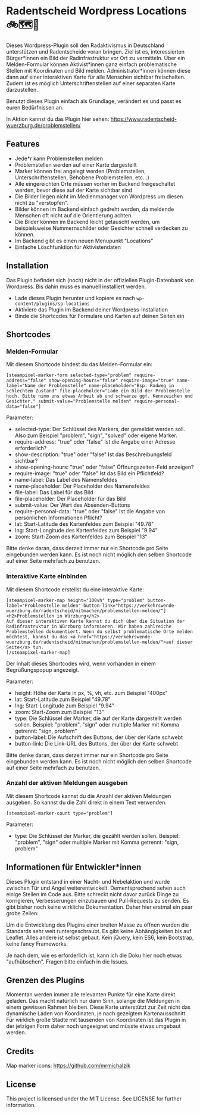 # Radentscheid Wordpress Locations 🚲🗺📌
Dieses Wordpress-Plugin soll den Radaktivismus in Deutschland unterstützen und Radentscheide voran bringen. Ziel ist es, interessierten Bürger*innen ein Bild der Radinfrastruktur vor Ort zu vermitteln. Über ein Melden-Formular können Aktivist&#42;innen ganz einfach problematische Stellen mit Koordinaten und Bild melden. Administrator&#42;innen können diese dann auf einer interaktiven Karte für alle Menschen sichtbar freischalten. Zudem ist es möglich Unterschriftenstellen auf einer separaten Karte darzustellen.

Benutzt dieses Plugin einfach als Grundlage, verändert es und passt es euren Bedürfnissen an.

In Aktion kannst du das Plugin hier sehen: https://www.radentscheid-wuerzburg.de/problemstellen/

## Features
* Jede*r kann Problemstellen melden
* Problemstellen werden auf einer Karte dargestellt
* Marker können frei angelegt werden (Problemstellen, Unterschriftenstellen, Behobene Problemstellen, etc...)
* Alle eingereichten Orte müssen vorher im Backend freigeschaltet werden, bevor diese auf der Karte sichtbar sind
* Die Bilder liegen nicht im Medienmanager von Wordpress um diesen nicht zu "verstopfen".
* Bilder können im Backend einfach gedreht werden, da meldende Menschen oft nicht auf die Orientierung achten.
* Die Bilder können im Backend leicht getauscht werden, um beispielsweise Nummernschilder oder Gesichter schnell verdecken zu können.
* Im Backend gibt es einen neuen Menupunkt "Locations"
* Einfache Löschfunktion für Aktivistendaten

## Installation
Das Plugin befindet sich (noch) nicht in der offiziellen Plugin-Datenbank von Wordpress. Bis dahin muss es manuell installiert werden.

* Lade dieses Plugin herunter und kopiere es nach ```wp-content/plugins/sp-locations```
* Aktiviere das Plugin im Backend deiner Wordpress-Installation
* Binde die Shortcodes für Formulare und Karten auf deinen Seiten ein

## Shortcodes

### Melden-Formular
Mit diesem Shortcode bindest du das Melden-Formular ein:
```
[steampixel-marker-form selected-type="problem" require-address="false" show-opening-hours="false" require-image="true" name-label="Name der Problemstelle" name-placeholder="Bsp: Radweg in schlechtem Zustand" file-placeholder="Lade ein Bild der Problemstelle hoch. Bitte nimm uns etwas Arbeit ab und schwärze ggf. Kennzeichen und Gesichter." submit-value="Problemstelle melden" require-personal-data="false"]
```

Parameter:
* selected-type: Der Schlüssel des Markers, der gemeldet werden soll. Also zum Beispiel "problem", "sign", "solved" oder eigene Marker.
* require-address: "true" oder "false" Ist die Angabe einer Adresse erforderlich?
* show-description: "true" oder "false" Ist das Beschreibungsfeld sichtbar?
* show-opening-hours: "true" oder "false" Öffnungszeiten-Feld anzeigen?
* require-image: "true" oder "false" Ist das Bild ein Pflichtfeld?
* name-label: Das Label des Namensfeldes
* name-placeholder: Der Placeholder des Namensfeldes
* file-label: Das Label für das Bild
* file-placeholder: Der Placeholder für das Bild
* submit-value: Der Wert des Absenden-Buttons
* require-personal-data: "true" oder "false" Ist die Angabe von persönlichen Informationen Pflicht?
* lat: Start-Latitude des Kartenfeldes zum Beispiel "49.78"
* lng: Start-Longitude des Kartenfeldes zum Beispiel "9.94"
* zoom: Start-Zoom des Kartenfeldes zum Beispiel "13"

Bitte denke daran, dass derzeit immer nur ein Shortcode pro Seite eingebunden werden kann. Es ist noch nicht möglich den selben Shortcode auf einer Seite mehrfach zu benutzen.

### Interaktive Karte einbinden
Mit diesem Shortcode erstellst du eine interaktive Karte:
```
[steampixel-marker-map height="100vh" type="problem" button-label="Problemstelle melden" button-link="https://verkehrswende-wuerzburg.de/radentscheid/mitmachen/problemstellen-melden/"]
<h2>Problemstellen in Würzburg</h2>
Auf dieser interaktiven Karte kannst du dich über die Situation der Radinfrastruktur in Würzburg informieren. Wir haben zahlreiche Problemstellen dokumentiert. Wenn du selbst problematische Orte melden möchtest, kannst du das <a href="https://verkehrswende-wuerzburg.de/radentscheid/mitmachen/problemstellen-melden/">auf dieser Seite</a> tun.
[/steampixel-marker-map]
```
Der Inhalt dieses Shortcodes wird, wenn vorhanden in einem Begrüßungspopup angezeigt.

Parameter:
* height: Höhe der Karte in px, %, vh, etc. zum Beispiel "400px"
* lat: Start-Latitude zum Beispiel "49.78"
* lng: Start-Longitude zum Beispiel "9.94"
* zoom: Start-Zoom zum Beispiel "13"
* type: Die Schlüssel der Marker, die auf der Karte dargestellt werden sollen. Beispiel: "problem", "sign" oder multiple Marker mit Komma getrennt: "sign, problem"
* button-label: Die Aufschrift des Buttons, der über der Karte schwebt
* button-link: Die Link-URL des Buttons, der über der Karte schwebt

Bitte denke daran, dass derzeit immer nur ein Shortcode pro Seite eingebunden werden kann. Es ist noch nicht möglich den selben Shortcode auf einer Seite mehrfach zu benutzen.

### Anzahl der aktiven Meldungen ausgeben
Mit diesem Shortcode kannst du die Anzahl der aktiven Meldungen ausgeben. So kannst du die Zahl direkt in einem Text verwenden.
```
[steampixel-marker-count type="problem"]
```
Parameter:
* type: Die Schlüssel der Marker, die gezählt werden sollen. Beispiel: "problem", "sign" oder multiple Marker mit Komma getrennt: "sign, problem"

## Informationen für Entwickler&#42;innen
Dieses Plugin entstand in einer Nacht- und Nebelaktion und wurde zwischen Tür und Angel weiterentwickelt. Dementsprechend sehen auch einige Stellen im Code aus. Bitte schreckt nicht davor zurück Dinge zu korrigieren, Verbesserungen einzubauen und Pull-Requests zu senden. Es gibt bisher noch keine wirkliche Dokumentation. Daher hier erstmal ein paar grobe Zeilen:

Um die Entwicklung des Plugins einer breiten Masse zu öffnen wurden die Standards sehr weit runtergeschraubt. Es gibt keine Abhängigkeiten bis auf Leaflet. Alles andere ist selbst gebaut. Kein jQuery, kein ES6, kein Bootstrap, keine fancy Frameworks.

Je nach dem, wie es erforderlich ist, kann ich die Doku hier noch etwas "aufhübschen". Fragen bitte einfach in die Issues.

## Grenzen des Plugins
Momentan werden immer alle relevanten Punkte für eine Karte direkt geladen. Das macht natürlich nur dann Sinn, solange die Meldungen in einem gewissen Rahmen bleiben. Diese Karte unterstützt zur Zeit nicht das dynamische Laden von Koordinaten, je nach gezeigtem Kartenausschnitt. Für wirklich große Städte mit tausenden von Koordinaten ist das Plugin in der jetzigen Form daher noch ungeeignet und müsste etwas umgebaut werden.

## Credits
Map marker icons: https://github.com/mrmichalzik

## License
This project is licensed under the MIT License. See LICENSE for further information.
